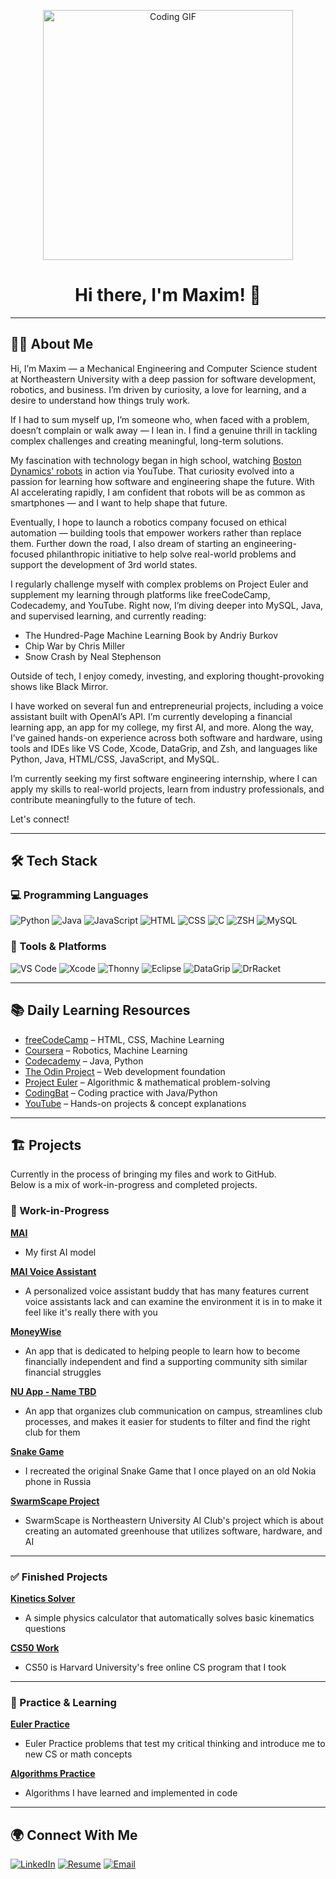 <p align="center">
  <img src="https://thumbs.gfycat.com/CheerySeparateGoldeneye-size_restricted.gif" alt="Coding GIF" width="400"/>
</p>

<h1 align="center">Hi there, I'm Maxim! 👋</h1>

---

## 🧑‍💻 About Me

Hi, I’m Maxim — a Mechanical Engineering and Computer Science student at Northeastern University with a deep passion for software development, robotics, and business. I’m driven by curiosity, a love for learning, and a desire to understand how things truly work.

If I had to sum myself up, I’m someone who, when faced with a problem, doesn’t complain or walk away — I lean in. I find a genuine thrill in tackling complex challenges and creating meaningful, long-term solutions.

My fascination with technology began in high school, watching [Boston Dynamics' robots](https://www.youtube.com/watch?v=fn3KWM1kuAw) in action via YouTube. That curiosity evolved into a passion for learning how software and engineering shape the future. With AI accelerating rapidly, I am confident that robots will be as common as smartphones — and I want to help shape that future.

Eventually, I hope to launch a robotics company focused on ethical automation — building tools that empower workers rather than replace them. Further down the road, I also dream of starting an engineering-focused philanthropic initiative to help solve real-world problems and support the development of 3rd world states.

I regularly challenge myself with complex problems on Project Euler and supplement my learning through platforms like freeCodeCamp, Codecademy, and YouTube. Right now, I’m diving deeper into MySQL, Java, and supervised learning, and currently reading:
- The Hundred-Page Machine Learning Book by Andriy Burkov
- Chip War by Chris Miller
- Snow Crash by Neal Stephenson

Outside of tech, I enjoy comedy, investing, and exploring thought-provoking shows like Black Mirror.

I have worked on several fun and entrepreneurial projects, including a voice assistant built with OpenAI’s API. I’m currently developing a financial learning app, an app for my college, my first AI, and more. Along the way, I’ve gained hands-on experience across both software and hardware, using tools and IDEs like VS Code, Xcode, DataGrip, and Zsh, and languages like Python, Java, HTML/CSS, JavaScript, and MySQL.

I’m currently seeking my first software engineering internship, where I can apply my skills to real-world projects, learn from industry professionals, and contribute meaningfully to the future of tech.

Let's connect!

---

## 🛠 Tech Stack

### 💻 Programming Languages
![Python](https://img.shields.io/badge/-Python-333333?style=flat&logo=python)
![Java](https://img.shields.io/badge/-Java-333333?style=flat&logo=Java&logoColor=007396)
![JavaScript](https://img.shields.io/badge/-JavaScript-333333?style=flat&logo=javascript)
![HTML](https://img.shields.io/badge/-HTML5-333333?style=flat&logo=HTML5)
![CSS](https://img.shields.io/badge/-CSS3-333333?style=flat&logo=CSS3&logoColor=1572B6)
![C](https://img.shields.io/badge/-C-333333?style=flat&logo=C)
![ZSH](https://img.shields.io/badge/-ZSH-333333?style=flat&logo=gnu-bash)
![MySQL](https://img.shields.io/badge/-MySQL-333333?style=flat&logo=mysql&logoColor=white)

### 🧰 Tools & Platforms
![VS Code](https://img.shields.io/badge/-VS%20Code-333333?style=flat&logo=visual-studio-code&logoColor=007ACC)
![Xcode](https://img.shields.io/badge/-Xcode-333333?style=flat&logo=xcode&logoColor=007ACC)
![Thonny](https://img.shields.io/badge/-Thonny-333333?style=flat&logo=thonny&logoColor=white)
![Eclipse](https://img.shields.io/badge/-Eclipse-333333?style=flat&logo=eclipse&logoColor=white)
![DataGrip](https://img.shields.io/badge/-DataGrip-333333?style=flat&logo=datagrip&logoColor=white)
![DrRacket](https://img.shields.io/badge/-DrRacket-333333?style=flat&logoColor=white)

---

## 📚 Daily Learning Resources

- [freeCodeCamp](https://www.freecodecamp.org/) – HTML, CSS, Machine Learning  
- [Coursera](https://www.coursera.org/) – Robotics, Machine Learning  
- [Codecademy](https://www.codecademy.com/) – Java, Python  
- [The Odin Project](https://www.theodinproject.com/) – Web development foundation  
- [Project Euler](https://projecteuler.net/) – Algorithmic & mathematical problem-solving  
- [CodingBat](https://codingbat.com/) – Coding practice with Java/Python  
- [YouTube](https://www.youtube.com/) – Hands-on projects & concept explanations  

---

## 🏗️ Projects

Currently in the process of bringing my files and work to GitHub.  
Below is a mix of work-in-progress and completed projects.

### 🚧 Work-in-Progress

[**MAI**](https://github.com/Maxim0101/MAI)
- My first AI model 

[**MAI Voice Assistant**](https://github.com/Maxim0101/MAI-voice-assistant)
- A personalized voice assistant buddy that has many features current voice assistants lack and can examine the environment it is in to make it feel like it's really there with you

[**MoneyWise**](https://github.com/Maxim0101/moneywise)
- An app that is dedicated to helping people to learn how to become financially independent and find a supporting community sith similar financial struggles

[**NU App - Name TBD**](https://github.com/Maxim0101/nu-app-name-TBD)
- An app that organizes club communication on campus, streamlines club processes, and makes it easier for students to filter and find the right club for them

[**Snake Game**](https://github.com/Maxim0101/snake-game)
- I recreated the original Snake Game that I once played on an old Nokia phone in Russia

[**SwarmScape Project**](https://github.com/Maxim0101/swarmscape-project)
- SwarmScape is Northeastern University AI Club's project which is about creating an automated greenhouse that utilizes software, hardware, and AI

---

### ✅ Finished Projects

[**Kinetics Solver**](https://github.com/Maxim0101/kinetics-solver)
- A simple physics calculator that automatically solves basic kinematics questions

[**CS50 Work**](https://github.com/Maxim0101/cs50-work)
- CS50 is Harvard University's free online CS program that I took

---

### 📝 Practice & Learning

[**Euler Practice**](https://github.com/Maxim0101/euler-practice)
- Euler Practice problems that test my critical thinking and introduce me to new CS or math concepts

[**Algorithms Practice**](https://github.com/Maxim0101/algorithms-practice)
- Algorithms I have learned and implemented in code

---

## 🌍 Connect With Me

[![LinkedIn](https://img.shields.io/badge/-LinkedIn-0077B5?style=flat&logo=LinkedIn&logoColor=white)](https://www.linkedin.com/in/maxim-ilin-196442277/)
[![Resume](https://img.shields.io/badge/-Resume-34A853?style=flat&logo=Google-Drive&logoColor=white)](https://docs.google.com/document/d/1y1Wna3Vs-x17wZ5KBbf25eHt4PZ1Kas9BtNcTJ8sOCQ/edit?tab=t.0)
[![Email](https://img.shields.io/badge/Email-maximailin1@gmail.com-D14836?style=flat-square&logo=gmail&logoColor=white)](mailto:maximailin1@gmail.com)

